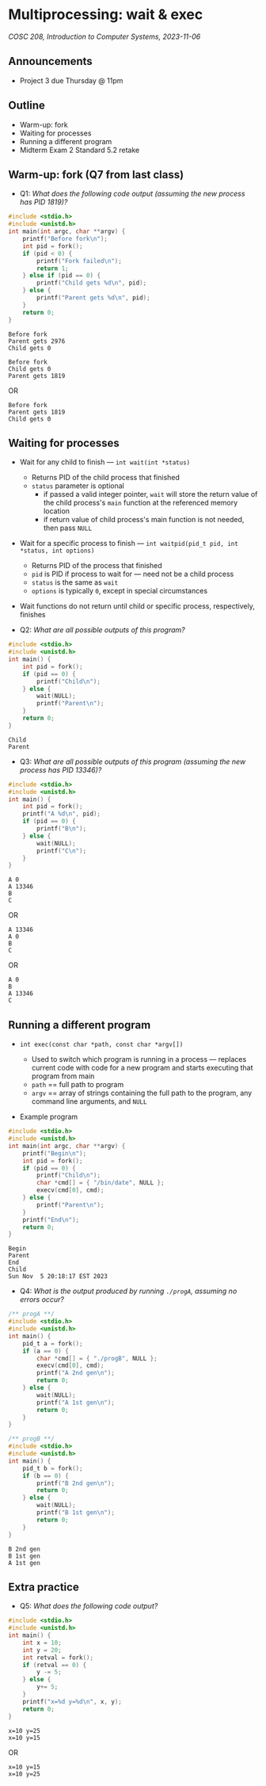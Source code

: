 # Multiprocessing: wait & exec
_COSC 208, Introduction to Computer Systems, 2023-11-06_

## Announcements
* Project 3 due Thursday @ 11pm

## Outline
* Warm-up: fork
* Waiting for processes
* Running a different program
* Midterm Exam 2 Standard 5.2 retake

## Warm-up: fork (Q7 from last class)

* Q1: _What does the following code output (assuming the new process has PID 1819)?_


```c
#include <stdio.h>
#include <unistd.h>    
int main(int argc, char **argv) {
    printf("Before fork\n");
    int pid = fork();
    if (pid < 0) {
        printf("Fork failed\n");
        return 1;
    } else if (pid == 0) {
        printf("Child gets %d\n", pid);
    } else {
        printf("Parent gets %d\n", pid);
    }
    return 0;
}
```

    Before fork
    Parent gets 2976
    Child gets 0


```
Before fork
Child gets 0
Parent gets 1819
```
OR
```
Before fork
Parent gets 1819
Child gets 0
``` 

## Waiting for processes

* Wait for any child to finish — `int wait(int *status)`
    * Returns PID of the child process that finished
    * `status` parameter is optional
        * if passed a valid integer pointer, `wait` will store the return value of the child process's `main` function at the referenced memory location
        * if return value of child process's main function is not needed, then pass `NULL`
* Wait for a specific process to finish — `int waitpid(pid_t pid, int *status, int options)`
    * Returns PID of the process that finished
    * `pid` is PID if process to wait for — need not be a child process
    * `status` is the same as `wait`
    * `options` is typically `0`, except in special circumstances
* Wait functions do not return until child or specific process, respectively, finishes

* Q2: _What are all possible outputs of this program?_


```c
#include <stdio.h>
#include <unistd.h>
int main() {
    int pid = fork();
    if (pid == 0) {
        printf("Child\n");
    } else {
        wait(NULL);
        printf("Parent\n");
    }
    return 0;
}
```

    Child
    Parent


* Q3: _What are all possible outputs of this program (assuming the new process has PID 13346)?_


```c
#include <stdio.h>
#include <unistd.h>
int main() {
    int pid = fork();
    printf("A %d\n", pid);
    if (pid == 0) {
        printf("B\n");
    } else {
        wait(NULL);
        printf("C\n");
    }
}
```

```
A 0
A 13346
B
C
```
OR
```
A 13346
A 0
B
C
```
OR
```
A 0
B
A 13346
C
```

## Running a different program

* `int exec(const char *path, const char *argv[])`
    * Used to switch which program is running in a process — replaces current code with code for a new program and starts executing that program from main
    * `path` == full path to program
    * `argv` == array of strings containing the full path to the program, any command line arguments, and `NULL`

* Example program


```c
#include <stdio.h>
#include <unistd.h>
int main(int argc, char **argv) {
    printf("Begin\n");
    int pid = fork();
    if (pid == 0) {
        printf("Child\n");
        char *cmd[] = { "/bin/date", NULL };
        execv(cmd[0], cmd);
    } else {
        printf("Parent\n");
    }
    printf("End\n");
    return 0;
}
```

    Begin
    Parent
    End
    Child
    Sun Nov  5 20:18:17 EST 2023


* Q4: _What is the output produced by running `./progA`, assuming no errors occur?_


```c
/** progA **/
#include <stdio.h>
#include <unistd.h>
int main() {
    pid_t a = fork();
    if (a == 0) {
        char *cmd[] = { "./progB", NULL };
        execv(cmd[0], cmd);
        printf("A 2nd gen\n");
        return 0;
    } else {
        wait(NULL);
        printf("A 1st gen\n");
        return 0;
    }
}
```


```c
/** progB **/
#include <stdio.h>
#include <unistd.h>
int main() {
    pid_t b = fork();
    if (b == 0) {
        printf("B 2nd gen\n");
        return 0;
    } else {
        wait(NULL);
        printf("B 1st gen\n");
        return 0;
    }
}
```

    B 2nd gen
    B 1st gen
    A 1st gen

## Extra practice

* Q5: _What does the following code output?_


```c
#include <stdio.h>
#include <unistd.h>
int main() {
    int x = 10;
    int y = 20;
    int retval = fork();
    if (retval == 0) {
        y -= 5;
    } else {
        y+= 5;
    }
    printf("x=%d y=%d\n", x, y);
    return 0;
}
```

```
x=10 y=25
x=10 y=15
```
OR
```
x=10 y=15
x=10 y=25
```
